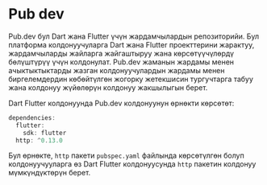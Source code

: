 # Pub dev

Pub.dev бул Dart жана Flutter үчүн жардамчылардын репозиторийи. Бул платформа колдонуучуларга Dart жана Flutter проекттерини жарактуу, жардамчыларды жайларга жайгаштыруу жана көрсөтүүчүлөрдү бөлүштүрүү үчүн колдонулат. Pub.dev жаманын жардамы менен ачыктыктыктарды жазган колдонуучулардын жардамы менен биргелемдердин көбөйтүлгөн жогорку жетекшисин тургучтарга табуу жана колдонуу жүйөлөрүн колдонуу жакшылыгын берет.

Dart Flutter колдонуунда Pub.dev колдонуунун өрнөкти көрсөтөт:
```dart
dependencies:
  flutter:
    sdk: flutter
  http: ^0.13.0
```
Бул өрнөкте, `http` пакети `pubspec.yaml` файлында көрсөтүлгөн болуп колдонуучууларга өз Dart Flutter колдонуусунда `http` пакетин колдонуу мүмкүндүктөрүн берет.